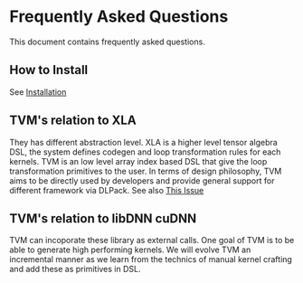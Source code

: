 Frequently Asked Questions
==========================
This document contains frequently asked questions.

How to Install
--------------
See [Installation](how_to/install.md)

TVM's relation to XLA
---------------------
They has different abstraction level.
XLA is a higher level tensor algebra DSL, the system defines codegen and loop transformation
rules for each kernels. TVM is an low level array index based DSL that give the loop transformation
primitives to the user. In terms of design philosophy, TVM aims to be directly used by developers
and provide general support for different framework via DLPack.
See also [This Issue](https://github.com/dmlc/tvm/issues/151)

TVM's relation to libDNN cuDNN
------------------------------
TVM can incoporate these library as external calls. One goal of TVM is to be able to
generate high performing kernels. We will evolve TVM an incremental manner as
we learn from the technics of manual kernel crafting and add these as primitives in DSL.
